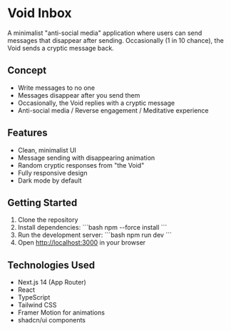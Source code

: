 # Void Inbox

A minimalist "anti-social media" application where users can send messages that disappear after sending. Occasionally (1 in 10 chance), the Void sends a cryptic message back.

## Concept

- Write messages to no one
- Messages disappear after you send them
- Occasionally, the Void replies with a cryptic message
- Anti-social media / Reverse engagement / Meditative experience

## Features

- Clean, minimalist UI
- Message sending with disappearing animation
- Random cryptic responses from "the Void"
- Fully responsive design
- Dark mode by default

## Getting Started

1. Clone the repository
2. Install dependencies:
   \`\`\`bash
   npm --force install
   \`\`\`
3. Run the development server:
   \`\`\`bash
   npm run dev
   \`\`\`
4. Open [http://localhost:3000](http://localhost:3000) in your browser

## Technologies Used

- Next.js 14 (App Router)
- React
- TypeScript
- Tailwind CSS
- Framer Motion for animations
- shadcn/ui components